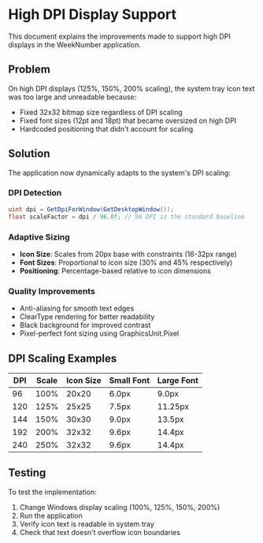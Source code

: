 # High DPI Display Support

This document explains the improvements made to support high DPI displays in the WeekNumber application.

## Problem
On high DPI displays (125%, 150%, 200% scaling), the system tray icon text was too large and unreadable because:
- Fixed 32x32 bitmap size regardless of DPI scaling
- Fixed font sizes (12pt and 18pt) that became oversized on high DPI
- Hardcoded positioning that didn't account for scaling

## Solution
The application now dynamically adapts to the system's DPI scaling:

### DPI Detection
```csharp
uint dpi = GetDpiForWindow(GetDesktopWindow());
float scaleFactor = dpi / 96.0f; // 96 DPI is the standard baseline
```

### Adaptive Sizing
- **Icon Size**: Scales from 20px base with constraints (16-32px range)
- **Font Sizes**: Proportional to icon size (30% and 45% respectively)
- **Positioning**: Percentage-based relative to icon dimensions

### Quality Improvements
- Anti-aliasing for smooth text edges
- ClearType rendering for better readability
- Black background for improved contrast
- Pixel-perfect font sizing using GraphicsUnit.Pixel

## DPI Scaling Examples
| DPI  | Scale | Icon Size | Small Font | Large Font |
|------|-------|-----------|------------|------------|
| 96   | 100%  | 20x20     | 6.0px      | 9.0px      |
| 120  | 125%  | 25x25     | 7.5px      | 11.25px    |
| 144  | 150%  | 30x30     | 9.0px      | 13.5px     |
| 192  | 200%  | 32x32     | 9.6px      | 14.4px     |
| 240  | 250%  | 32x32     | 9.6px      | 14.4px     |

## Testing
To test the implementation:
1. Change Windows display scaling (100%, 125%, 150%, 200%)
2. Run the application
3. Verify icon text is readable in system tray
4. Check that text doesn't overflow icon boundaries